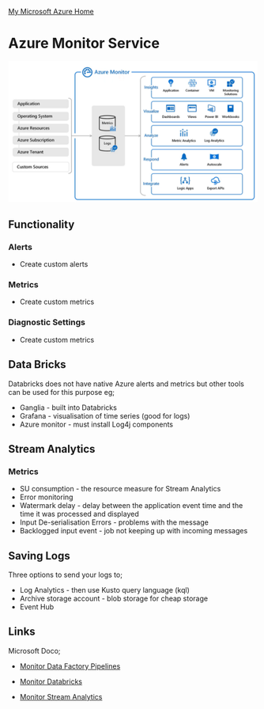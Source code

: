 [My Microsoft Azure Home](microsoft_learn_home.md) 

# Azure Monitor Service



![Azure Monitor Service](images/azure_monitor_service.png)



## Functionality

### Alerts

* Create custom alerts

### Metrics

* Create custom metrics

### Diagnostic Settings

* Create custom metrics


## Data Bricks

Databricks does not have native Azure alerts and metrics but other tools can be used for this purpose eg;
* Ganglia - built into Databricks
* Grafana - visualisation of time series (good for logs)
* Azure monitor - must install Log4j components

## Stream Analytics

### Metrics

* SU consumption - the resource measure for Stream Analytics
* Error monitoring
* Watermark delay - delay between the application event time and the time it was processed and displayed
* Input De-serialisation Errors - problems with the message
* Backlogged input event - job not keeping up with incoming messages


## Saving Logs

Three options to send your logs to;

* Log Analytics - then use Kusto query language (kql)
* Archive storage account - blob storage for cheap storage
* Event Hub

## Links

Microsoft Doco;

* [Monitor Data Factory Pipelines](https://docs.microsoft.com/en-us/azure/data-factory/monitor-using-azure-monitor)

* [Monitor Databricks](https://docs.microsoft.com/en-us/azure/databricks/administration-guide/account-settings/azure-diagnostic-logs)

* [Monitor Stream Analytics](https://docs.microsoft.com/en-us/azure/stream-analytics/stream-analytics-monitoring)
